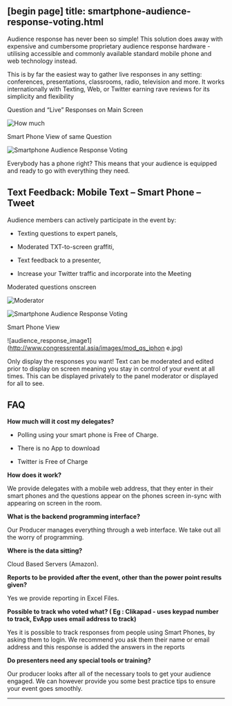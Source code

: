 [begin page]
 title: smartphone-audience-response-voting.html
----------------------------------------------------------

Audience response has never been so simple! This solution does away with expensive and cumbersome proprietary audience response hardware - utilising accessible and commonly available standard mobile phone and web technology instead.

This is by far the easiest way to gather live responses in any setting: conferences, presentations, classrooms, radio, television and more. It works internationally with Texting, Web, or Twitter earning rave reviews for its simplicity and flexibility

Question and &ldquo;Live&rdquo; Responses on Main Screen

![How much](http://www.congressrental.asia/images/howmuch.png)

Smart Phone View of same Question

![Smartphone Audience Response Voting](http://www.congressrental.asia/images/howmuch_iphone.jpg)

Everybody has a phone right? This means that your audience is equipped and ready to go with everything they need.

## Text Feedback: Mobile Text – Smart Phone – Tweet

Audience members can actively participate in the event by:

 -  Texting questions to expert panels,

 -  Moderated TXT-to-screen graffiti,

 -  Text feedback to a presenter,

 -  Increase your Twitter traffic and incorporate into the Meeting

Moderated questions onscreen

![Moderator](http://www.congressrental.asia/images/mod_qs.png)

![Smartphone Audience Response Voting](http://www.congressrental.asia/images/arrow.png)

Smart Phone View

![audience_response_image1](http://www.congressrental.asia/images/mod_qs_iphon e.jpg)

Only display the responses you want! Text can be moderated and edited prior to display on screen meaning you stay in control of your event at all times. This can be displayed privately to the panel moderator or displayed for all to see.

## FAQ

**How much will it cost my delegates?**

 -  Polling using your smart phone is Free of Charge.

 -  There is no App to download

 -  Twitter is Free of Charge

**How does it work?**

We provide delegates with a mobile web address, that they enter in their smart phones and the questions appear on the phones screen in-sync with appearing on screen in the room.

**What is the backend programming interface?**

Our Producer manages everything through a web interface. We take out all the worry of programming.

**Where is the data sitting?**

Cloud Based Servers (Amazon).

**Reports to be provided after the event, other than the power point results given?**

Yes we provide reporting in Excel Files.

**Possible to track who voted what? ( Eg : Clikapad - uses keypad number to track, EvApp uses email address to track)**

Yes it is possible to track responses from people using Smart Phones, by asking them to login. We recommend you ask them their name or email address and this response is added the answers in the reports

**Do presenters need any special tools or training?**

Our producer looks after all of the necessary tools to get your audience engaged. We can however provide you some best practice tips to ensure your event goes smoothly.




----------------------------------------------------------
